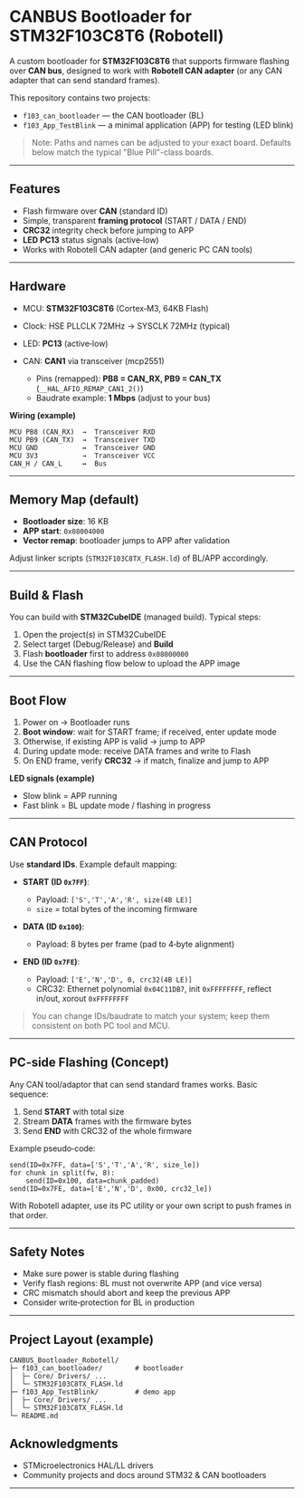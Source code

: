 # CANBUS Bootloader for STM32F103C8T6 (Robotell)


A custom bootloader for **STM32F103C8T6** that supports firmware flashing over **CAN bus**, designed to work with **Robotell CAN adapter** (or any CAN adapter that can send standard frames).

This repository contains two projects:

* `f103_can_bootloader` — the CAN bootloader (BL)
* `f103_App_TestBlink` — a minimal application (APP) for testing (LED blink)

> Note: Paths and names can be adjusted to your exact board. Defaults below match the typical "Blue Pill"-class boards.

---

## Features

* Flash firmware over **CAN** (standard ID)
* Simple, transparent **framing protocol** (START / DATA / END)
* **CRC32** integrity check before jumping to APP
* **LED PC13** status signals (active‑low)
* Works with Robotell CAN adapter (and generic PC CAN tools)

---

## Hardware

* MCU: **STM32F103C8T6** (Cortex‑M3, 64KB Flash)
* Clock: HSE PLLCLK 72MHz → SYSCLK 72MHz (typical)
* LED: **PC13** (active‑low)
* CAN: **CAN1** via transceiver (mcp2551)

  * Pins (remapped): **PB8 = CAN\_RX, PB9 = CAN\_TX** (`__HAL_AFIO_REMAP_CAN1_2()`)
  * Baudrate example: **1 Mbps** (adjust to your bus)

**Wiring (example)**

```
MCU PB8 (CAN_RX)  →  Transceiver RXD
MCU PB9 (CAN_TX)  →  Transceiver TXD
MCU GND           ↔  Transceiver GND
MCU 3V3           →  Transceiver VCC
CAN_H / CAN_L     ↔  Bus
```

---

## Memory Map (default)

* **Bootloader size**: 16 KB
* **APP start**: `0x08004000`
* **Vector remap**: bootloader jumps to APP after validation

Adjust linker scripts (`STM32F103C8TX_FLASH.ld`) of BL/APP accordingly.

---

## Build & Flash

You can build with **STM32CubeIDE** (managed build). Typical steps:

1. Open the project(s) in STM32CubeIDE
2. Select target (Debug/Release) and **Build**
3. Flash **bootloader** first to address `0x08000000`
4. Use the CAN flashing flow below to upload the APP image


---

## Boot Flow

1. Power on → Bootloader runs
2. **Boot window**: wait for START frame; if received, enter update mode
3. Otherwise, if existing APP is valid → jump to APP
4. During update mode: receive DATA frames and write to Flash
5. On END frame, verify **CRC32** → if match, finalize and jump to APP

**LED signals (example)**

* Slow blink = APP running
* Fast blink = BL update mode / flashing in progress

---

## CAN Protocol

Use **standard IDs**. Example default mapping:

* **START (ID `0x7FF`)**:

  * Payload: `['S','T','A','R', size(4B LE)]`
  * `size` = total bytes of the incoming firmware
* **DATA (ID `0x100`)**:

  * Payload: 8 bytes per frame (pad to 4‑byte alignment)
* **END (ID `0x7FE`)**:

  * Payload: `['E','N','D', 0, crc32(4B LE)]`
  * CRC32: Ethernet polynomial `0x04C11DB7`, init `0xFFFFFFFF`, reflect in/out, xorout `0xFFFFFFFF`

> You can change IDs/baudrate to match your system; keep them consistent on both PC tool and MCU.

---

## PC‑side Flashing (Concept)

Any CAN tool/adaptor that can send standard frames works. Basic sequence:

1. Send **START** with total size
2. Stream **DATA** frames with the firmware bytes
3. Send **END** with CRC32 of the whole firmware

Example pseudo‑code:

```text
send(ID=0x7FF, data=['S','T','A','R', size_le])
for chunk in split(fw, 8):
    send(ID=0x100, data=chunk_padded)
send(ID=0x7FE, data=['E','N','D', 0x00, crc32_le])
```

With Robotell adapter, use its PC utility or your own script to push frames in that order.

---

## Safety Notes

* Make sure power is stable during flashing
* Verify flash regions: BL must not overwrite APP (and vice versa)
* CRC mismatch should abort and keep the previous APP
* Consider write‑protection for BL in production

---

## Project Layout (example)

```
CANBUS_Bootloader_Robotell/
├─ f103_can_bootloader/        # bootloader
│  ├─ Core/ Drivers/ ...
│  └─ STM32F103C8TX_FLASH.ld
├─ f103_App_TestBlink/         # demo app
│  ├─ Core/ Drivers/ ...
│  └─ STM32F103C8TX_FLASH.ld
└─ README.md
```


## Acknowledgments

* STMicroelectronics HAL/LL drivers
* Community projects and docs around STM32 & CAN bootloaders

---

